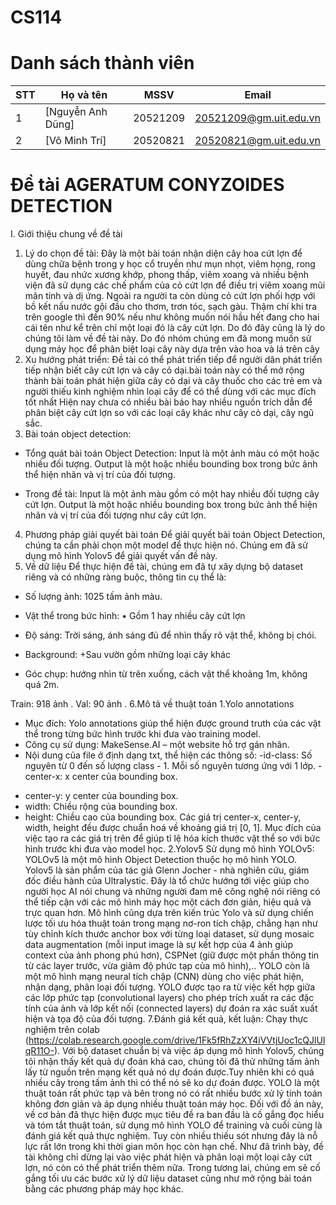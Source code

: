 # CS114
# Danh sách thành viên 
| STT | Họ và tên | MSSV | Email |
|-----|-------|------|-------|
| 1 | [Nguyễn Anh Dũng] | 20521209 | 20521209@gm.uit.edu.vn |
| 2 | [Võ Minh Trí] | 20520821 | 20520821@gm.uit.edu.vn |

# Đề tài  AGERATUM CONYZOIDES DETECTION

I. Giới thiệu chung về đề tài
1. Lý do chọn đề tài:
Đây là một bài toán nhận diện cây hoa cứt lợn để dùng chữa bệnh trong y học cổ truyền như mụn nhọt, viêm họng, rong huyết, đau nhức xương khớp, phong thấp, viêm xoang và nhiều bệnh viện đã sử dụng các chế phẩm của cỏ cứt lợn để điều trị viêm xoang mũi mãn tính và dị ứng.
Ngoài ra người ta còn dùng cỏ cứt lợn phối hợp với bồ kết nấu nước gội đầu cho thơm, trơn tóc, sạch gàu.
Thậm chí khi tra trên google thì đến 90% nếu như không muốn nói hầu hết đang cho hai cái tên như kể trên chỉ một loại đó là cây cứt lợn.
Do đó đây cũng là lý do chúng tôi làm về đề tài này.
Do đó nhóm chúng em đã mong muốn sử dụng máy học để phân biệt loại cây này dựa trên vào hoa và lá trên cây
2. Xu hướng phát triển:
Đề tài có thể phát triển tiếp để người dân phát triển tiếp nhận biết cây cứt lợn và cây cỏ dại.bài toán này có thể mở rộng thành bài toán phát hiện giữa cây cỏ dại và cây thuốc cho các trẻ em và người thiếu kinh nghiệm nhìn loại cây để có thể dùng với các mục đích tốt nhất
Hiện nay chưa có nhiều bài báo hay nhiều nguồn trích dẫn để phân biệt cây cứt lợn so với các loại cây khác như cây cỏ dại, cây ngũ sắc.  
3. Bài toán object detection:
+ Tổng quát bài toán Object Detection:
Input là  một ảnh màu có một hoặc nhiều đối tượng.
Output là một hoặc nhiều bounding box trong bức ảnh thể hiện nhãn và vị trí của đối tượng.

+ Trong đề tài:
Input là một ảnh màu gồm có một hay nhiều đối tượng cây cứt lợn.
Output là một hoặc nhiều bounding box trong bức ảnh thể hiện nhãn và vị trí của đối tượng như cây cứt lợn.
4. Phương pháp giải quyết bài toán
Để giải quyết bài toán Object Detection, chúng ta cần phải chọn một model để thực hiện nó. Chúng em đã sử dụng mô hình Yolov5 để giải quyết vấn đề này. 
5. Về dữ liệu
 Để thực hiện đề tài, chúng em đã tự xây dựng bộ dataset riêng và có những ràng buộc, thông tin cụ thể là:
- Số lượng ảnh: 1025 tấm ảnh màu. 
     
- Vật thể trong bức hình: 
•	Gồm 1 hay nhiều cây cứt lợn
- Độ sáng: Trời sáng, ánh sáng đủ để nhìn thấy rõ vật thể, không bị chói.
- Background: 
+Sau vườn gồm những loại cây khác 
- Góc chụp: hướng nhìn từ trên xuống, cách vật thể khoảng 1m, không quá 2m.

Train: 918 ảnh .
Val: 90 ảnh .
6.Mô tả về thuật toán
1.Yolo annotations
+ Mục đích: Yolo annotations giúp thể hiện được ground truth của các vật thể trong từng bức hình trước khi đưa vào training model.
+ Công cụ sử dụng: MakeSense.AI – một website hỗ trợ gán nhãn.
+ Nội dung của file ở định dạng txt, thể hiện các thông số:
<id-class> <center-x> <center-y> <width> <height>
-id-class: Số nguyên từ 0 đến số lượng class - 1. Mỗi số nguyên tương ứng với 1 lớp.
-center-x: x center của bounding box.
-	center-y: y center của bounding box.
-	width: Chiều rộng của bounding box.
-	height: Chiều cao của bounding box.
Các giá trị center-x, center-y, width, height đều được chuẩn hoá về khoảng giá trị [0, 1]. Mục đích của việc tạo ra các giá trị trên để giúp tỉ lệ hóa kích thước vật thể so với bức hình trước khi đưa vào model học.
2.Yolov5
  Sử dụng mô hình YOLOv5: YOLOv5 là một mô hình Object Detection thuộc họ mô hình YOLO.
  Yolov5 là sản phẩm của tác giả Glenn Jocher - nhà nghiên cứu, giám đốc điều hành của Ultralystic. Đây là tổ chức hướng tới việc giúp cho người học AI nói chung và những người đam mê công nghệ nói riêng có thể tiếp cận với các mô hình máy học một cách đơn giản, hiệu quả và trực quan hơn.
Mô hình cũng dựa trên kiến trúc Yolo và sử dụng chiến lược tối ưu hóa thuật toán trong mạng nơ-ron tích chập, chẳng hạn như tùy chỉnh kích thước anchor box với từng loại dataset, sử dụng mosaic data augmentation (mỗi input image là sự kết hợp của 4 ảnh giúp context của ảnh phong phú hơn), CSPNet (giữ được một phần thông tin từ các layer trước, vừa giảm độ phức tạp của mô hình),..
  YOLO còn là một mô hình mạng neural tích chập (CNN) dùng cho việc phát hiện, nhận dạng, phân loại đối tượng. YOLO được tạo ra từ việc kết hợp giữa các lớp phức tạp (convolutional layers) cho phép trích xuất ra các đặc tính của ảnh và lớp kết nối (connected layers) dự đoán ra xác suất xuất hiện và tọa độ của đối tượng.
7.Đánh giá kết quả, kết luận:
  Chạy thực nghiệm trên colab (https://colab.research.google.com/drive/1Fk5fRhZzXY4iVVtjUoc1cQJlUIqR11O-).
  Với bộ dataset chuẩn bị và việc áp dụng  mô hình Yolov5, chúng tôi nhận thấy kết quả dự đoán khá cao, chúng tôi đã thử những tấm ảnh lấy từ nguồn trên mạng kết quả nó dự đoán được.Tuy nhiên khi có quá nhiều cây trong tấm ảnh thì có thể nó sẽ ko dự đoán được. 
YOLO là một thuật toán rất phức tạp và bên trong nó có rất nhiều bước xử lý tính toán không đơn giản và áp dụng nhiều thuật toán máy học. Đối với đồ án này, về cơ bản đã thực hiện được mục tiêu đề ra ban đầu là cố gắng đọc hiểu và tóm tắt thuật toán, sử dụng mô hình YOLO để training và cuối cùng là đánh giá kết quả thực nghiệm. Tuy còn nhiều thiếu sót nhưng đây là nỗ lực rất lớn trong khi thời gian môn học còn hạn chế. 
Như đã trình bày, đề tài không chỉ dừng lại vào việc phát hiện và phân loại một loại cây cứt lợn, nó còn có thể phát triển thêm nữa. Trong tương lai, chúng em sẽ cố gắng tối ưu các bước xử lý dữ liệu dataset cũng như mở rộng bài toán bằng các phương pháp máy học khác.

 










